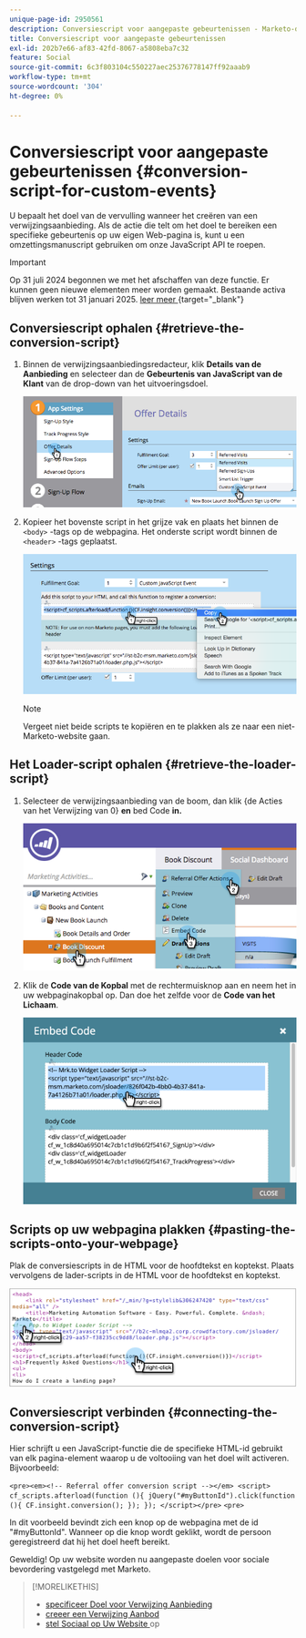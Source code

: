 ```yaml
---
unique-page-id: 2950561
description: Conversiescript voor aangepaste gebeurtenissen - Marketo-documenten - Productdocumentatie
title: Conversiescript voor aangepaste gebeurtenissen
exl-id: 202b7e66-af83-42fd-8067-a5808eba7c32
feature: Social
source-git-commit: 6c3f803104c550227aec25376778147ff92aaab9
workflow-type: tm+mt
source-wordcount: '304'
ht-degree: 0%

---
```


# Conversiescript voor aangepaste gebeurtenissen {#conversion-script-for-custom-events}

U bepaalt het doel van de vervulling wanneer het creëren van een verwijzingsaanbieding. Als de actie die telt om het doel te bereiken een specifieke gebeurtenis op uw eigen Web-pagina is, kunt u een omzettingsmanuscript gebruiken om onze JavaScript API te roepen.

>[!IMPORTANT]
>
>Op 31 juli 2024 begonnen we met het afschaffen van deze functie. Er kunnen geen nieuwe elementen meer worden gemaakt. Bestaande activa blijven werken tot 31 januari 2025. [ leer meer ](https://nation.marketo.com/t5/employee-blogs/marketo-engage-social-features-deprecation/ba-p/351977) {target="_blank"}

## Conversiescript ophalen {#retrieve-the-conversion-script}

1. Binnen de verwijzingsaanbiedingsredacteur, klik **Details van de Aanbieding** en selecteer dan de **Gebeurtenis van JavaScript van de Klant** van de drop-down van het uitvoeringsdoel.

   ![](assets/image2015-4-20-17-3a22-3a15.png)

1. Kopieer het bovenste script in het grijze vak en plaats het binnen de `<body>` -tags op de webpagina. Het onderste script wordt binnen de `<header>` -tags geplaatst.

   ![](assets/image2015-4-20-17-3a29-3a7.png)

   >[!NOTE]
   >
   >Vergeet niet beide scripts te kopiëren en te plakken als ze naar een niet-Marketo-website gaan.

## Het Loader-script ophalen {#retrieve-the-loader-script}

1. Selecteer de verwijzingsaanbieding van de boom, dan klik {de Acties van het Verwijzing van 0} **en** bed Code **in.**

   ![](assets/image2015-4-20-17-3a34-3a46.png)

1. Klik de **Code van de Kopbal** met de rechtermuisknop aan en neem het in uw webpaginakopbal op. Dan doe het zelfde voor de **Code van het Lichaam**.

   ![](assets/image2015-4-20-20-3a49-3a19.png)

## Scripts op uw webpagina plakken {#pasting-the-scripts-onto-your-webpage}

Plak de conversiescripts in de HTML voor de hoofdtekst en koptekst. Plaats vervolgens de lader-scripts in de HTML voor de hoofdtekst en koptekst.

![](assets/image2015-4-20-21-3a0-3a16.png)

## Conversiescript verbinden {#connecting-the-conversion-script}

Hier schrijft u een JavaScript-functie die de specifieke HTML-id gebruikt van elk pagina-element waarop u de voltooiing van het doel wilt activeren. Bijvoorbeeld:

`<pre><em><!-- Referral offer conversion script --></em> <script> cf_scripts.afterload(function (){ jQuery("#myButtonId").click(function (){ CF.insight.conversion(); }); }); </script></pre>` `<pre>`

In dit voorbeeld bevindt zich een knop op de webpagina met de id &quot;#myButtonId&quot;. Wanneer op die knop wordt geklikt, wordt de persoon geregistreerd dat hij het doel heeft bereikt.

Geweldig! Op uw website worden nu aangepaste doelen voor sociale bevordering vastgelegd met Marketo.

>[!MORELIKETHIS]
>
>* [ specificeer Doel voor Verwijzing Aanbieding ](/help/marketo/product-docs/demand-generation/social/referral-offers/specify-goal-for-referral-offer.md)
>* [ creeer een Verwijzing Aanbod ](/help/marketo/product-docs/demand-generation/social/referral-offers/create-a-referral-offer.md)
>* [ stel Sociaal op Uw Website ](/help/marketo/product-docs/demand-generation/social/social-functions/deploy-social-on-your-website.md) op
